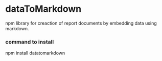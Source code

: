 # dataToMarkdown
npm library for creaction of report documents by embedding data using markdown.

### command to install

npm install datatomarkdown
